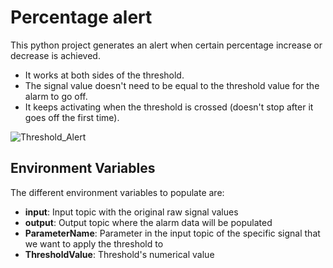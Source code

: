 # Percentage alert

This python project generates an alert when certain percentage increase or decrease is achieved. 
- It works at both sides of the threshold. 
- The signal value doesn't need to be equal to the threshold value for the alarm to go off.
- It keeps activating when the threshold is crossed (doesn't stop after it goes off the first time).

![Threshold_Alert](Threshold_Alert.png?raw=true)

## Environment Variables

The different environment variables to populate are:

- **input**: Input topic with the original raw signal values
- **output**: Output topic where the alarm data will be populated
- **ParameterName**: Parameter in the input topic of the specific signal that we want to apply the threshold to
- **ThresholdValue**: Threshold's numerical value
